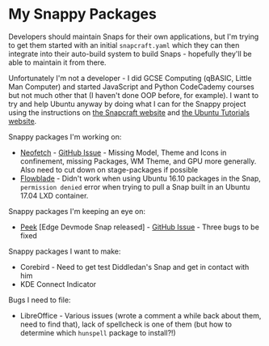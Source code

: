 # My Snappy Packages
Developers should maintain Snaps for their own applications, but I'm trying to get them started with an initial `snapcraft.yaml` which they can then integrate into their auto-build system to build Snaps - hopefully they'll be able to maintain it from there.

Unfortunately I'm not a developer - I did GCSE Computing (qBASIC, Little Man Computer) and started JavaScript and Python CodeCademy courses but not much other that (I haven't done OOP before, for example). I want to try and help Ubuntu anyway by doing what I can for the Snappy project using the instructions on [the Snapcraft website](https://snapcraft.io/) and [the Ubuntu Tutorials website](https://tutorials.ubuntu.com/).

Snappy packages I'm working on:
- [Neofetch](https://github.com/dylanaraps/neofetch/) - [GitHub Issue](https://github.com/dylanaraps/neofetch/issues/645) - Missing Model, Theme and Icons in confinement, missing Packages, WM Theme, and GPU more generally. Also need to cut down on stage-packages if possible
- [Flowblade](https://github.com/jliljebl/flowblade) - Didn't work when using Ubuntu 16.10 packages in the Snap, `permission denied` error when trying to pull a Snap built in an Ubuntu 17.04 LXD container.

Snappy packages I'm keeping an eye on:
- [Peek](https://github.com/phw/peek) [Edge Devmode Snap released] - [GitHub Issue](https://github.com/phw/peek/issues/84) - Three bugs to be fixed

Snappy packages I want to make:
- Corebird - Need to get test Diddledan's Snap and get in contact with him
- KDE Connect Indicator

Bugs I need to file:
- LibreOffice - Various issues (wrote a comment a while back about them, need to find that), lack of spellcheck is one of them (but how to determine which `hunspell` package to install?!)
